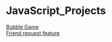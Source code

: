# JavaScript_Projects
<a href="https://bubble-gamejs.netlify.app/">Bubble Game</a>
<br>
<a href="https://friendrequestfeature.netlify.app/">Friend request feature</a>
